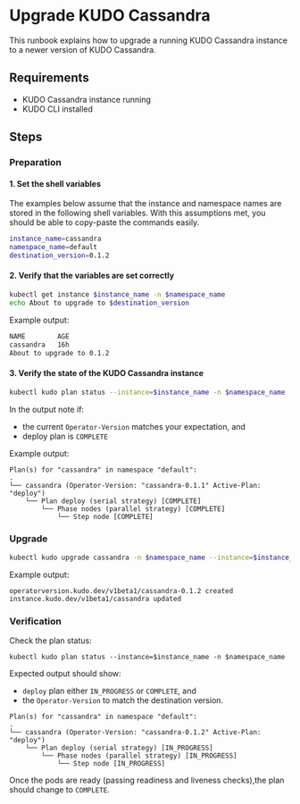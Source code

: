 # Upgrade KUDO Cassandra

This runbook explains how to upgrade a running KUDO Cassandra instance to a newer version of KUDO Cassandra.

## Requirements

- KUDO Cassandra instance running
- KUDO CLI installed

## Steps

### Preparation

#### 1. Set the shell variables

The examples below assume that the instance and namespace names are stored in the following shell variables.
With this assumptions met, you should be able to copy-paste the commands easily.

```bash
instance_name=cassandra
namespace_name=default
destination_version=0.1.2
```

#### 2. Verify that the variables are set correctly

```bash
kubectl get instance $instance_name -n $namespace_name
echo About to upgrade to $destination_version

```

Example output:

```bash
NAME        AGE
cassandra   16h
About to upgrade to 0.1.2
```

#### 3. Verify the state of the KUDO Cassandra instance


```bash
kubectl kudo plan status --instance=$instance_name -n $namespace_name
```

In the output note if:
- the current `Operator-Version` matches your expectation, and
- deploy plan is `COMPLETE`

Example output:

```
Plan(s) for "cassandra" in namespace "default":
.
└── cassandra (Operator-Version: "cassandra-0.1.1" Active-Plan: "deploy")
    └── Plan deploy (serial strategy) [COMPLETE]
        └── Phase nodes (parallel strategy) [COMPLETE]
            └── Step node [COMPLETE]

```

### Upgrade

```bash
kubectl kudo upgrade cassandra -n $namespace_name --instance=$instance_name --operator-version=$destination_version
```

Example output:

```
operatorversion.kudo.dev/v1beta1/cassandra-0.1.2 created
instance.kudo.dev/v1beta1/cassandra updated
```

### Verification

Check the plan status:

```
kubectl kudo plan status --instance=$instance_name -n $namespace_name
```

Expected output should show:
- `deploy` plan either `IN_PROGRESS` or `COMPLETE`, and
- the `Operator-Version` to match the destination version.

```
Plan(s) for "cassandra" in namespace "default":
.
└── cassandra (Operator-Version: "cassandra-0.1.2" Active-Plan: "deploy")
    └── Plan deploy (serial strategy) [IN_PROGRESS]
        └── Phase nodes (parallel strategy) [IN_PROGRESS]
            └── Step node [IN_PROGRESS]

```

Once the pods are ready (passing readiness and liveness checks),the plan should change to `COMPLETE`.
